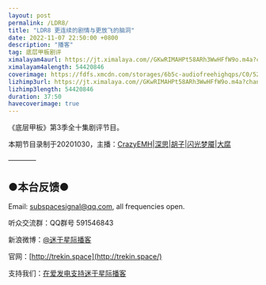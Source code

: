 ```yaml
---
layout: post
permalink: /LDR8/
title: "LDR8 更连续的剧情与更放飞的脑洞"
date: 2022-11-07 22:50:00 +0800
description: "播客"
tag: 底层甲板剧评
ximalayam4aurl: https://jt.ximalaya.com//GKwRIMAHPt58ARh3WwHFfW9o.m4a?channel=rss&album_id=3135361&track_id=584713012&uid=6418191&jt=https://audio.xmcdn.com/storages/08d9-audiofreehighqps/D0/11/GKwRIMAHPt58ARh3WwHFfW9o.m4a
ximalayam4alength: 54420846
coverimage: https://fdfs.xmcdn.com/storages/6b5c-audiofreehighqps/C0/52/GMCoOScHPt33AAUiwgHFfPkU.jpeg
lizhimp3url: https://jt.ximalaya.com//GKwRIMAHPt58ARh3WwHFfW9o.m4a?channel=rss&album_id=3135361&track_id=584713012&uid=6418191&jt=https://audio.xmcdn.com/storages/08d9-audiofreehighqps/D0/11/GKwRIMAHPt58ARh3WwHFfW9o.m4a
lizhimp3length: 54420846
duration: 37:50
havecoverimage: true
---  
```


《底层甲板》第3季全十集剧评节目。

本期节目录制于20201030，主播：[CrazyEMH](mailto:emh@trekin.space)\|[深思](mailto:deepthought@trekin.space)\|[胡子](https://weibo.com/p/1005051764117203)\|[闪光梦魇](https://space.bilibili.com/4326906)\|[大腐](https://weibo.com/u/5113590549)

————

## ●本台反馈●

Email: [subspacesignal@qq.com](mailto:subspacesignal@qq.com), all frequencies open.

听众交流群：QQ群号 591546843

新浪微博：[@迷于星际播客](http://weibo.com/lostinst)

官网：[http://trekin.space](http://trekin.space/)

支持我们：[在爱发电支持迷于星际播客](https://afdian.net/@lostinst)
